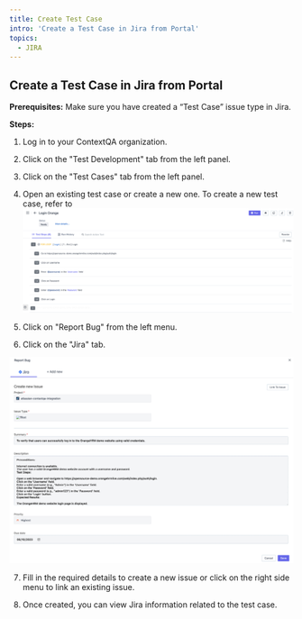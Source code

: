 ```yaml
---
title: Create Test Case
intro: 'Create a Test Case in Jira from Portal'
topics:
  - JIRA
---
```


## Create a Test Case in Jira from Portal

**Prerequisites:**
Make sure you have created a “Test Case” issue type in Jira.

**Steps:**
1.  Log in to your ContextQA organization.
    
2.  Click on the "Test Development" tab from the left panel.
    
3.  Click on the "Test Cases" tab from the left panel.
    
4.  Open an existing test case or create a new one. To create a new test case, refer to 
![](imgs/test-case.png)
    
5.  Click on "Report Bug" from the left menu.
    
6.  Click on the "Jira" tab.

![](imgs/link-test-case.png)
    
7.  Fill in the required details to create a new issue or click on the right side menu to link an existing issue.
    
8.  Once created, you can view Jira information related to the test case.